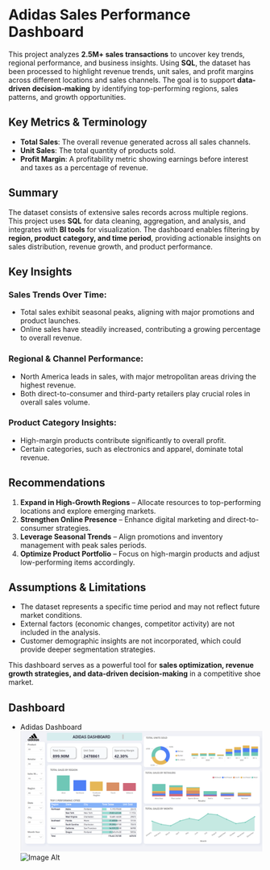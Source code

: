 # **Adidas Sales Performance Dashboard**

This project analyzes **2.5M+ sales transactions** to uncover key trends, regional performance, and business insights. Using **SQL**, the dataset has been processed to highlight revenue trends, unit sales, and profit margins across different locations and sales channels. The goal is to support **data-driven decision-making** by identifying top-performing regions, sales patterns, and growth opportunities.

## **Key Metrics & Terminology**

- **Total Sales**: The overall revenue generated across all sales channels.  
- **Unit Sales**: The total quantity of products sold.  
- **Profit Margin**: A profitability metric showing earnings before interest and taxes as a percentage of revenue.  

## **Summary**

The dataset consists of extensive sales records across multiple regions. This project uses **SQL** for data cleaning, aggregation, and analysis, and integrates with **BI tools** for visualization. The dashboard enables filtering by **region, product category, and time period**, providing actionable insights on sales distribution, revenue growth, and product performance.

## **Key Insights**

### **Sales Trends Over Time:**
- Total sales exhibit seasonal peaks, aligning with major promotions and product launches.
- Online sales have steadily increased, contributing a growing percentage to overall revenue.

### **Regional & Channel Performance:**
- North America leads in sales, with major metropolitan areas driving the highest revenue.
- Both direct-to-consumer and third-party retailers play crucial roles in overall sales volume.

### **Product Category Insights:**
- High-margin products contribute significantly to overall profit.
- Certain categories, such as electronics and apparel, dominate total revenue.

## **Recommendations**

1. **Expand in High-Growth Regions** – Allocate resources to top-performing locations and explore emerging markets.
2. **Strengthen Online Presence** – Enhance digital marketing and direct-to-consumer strategies.
3. **Leverage Seasonal Trends** – Align promotions and inventory management with peak sales periods.
4. **Optimize Product Portfolio** – Focus on high-margin products and adjust low-performing items accordingly.

## **Assumptions & Limitations**

- The dataset represents a specific time period and may not reflect future market conditions.
- External factors (economic changes, competitor activity) are not included in the analysis.
- Customer demographic insights are not incorporated, which could provide deeper segmentation strategies.

This dashboard serves as a powerful tool for **sales optimization, revenue growth strategies, and data-driven decision-making** in a competitive shoe market.

## **Dashboard**

- Adidas Dashboard
![Dashboard](https://github.com/Rodgeroger/PowerBI-Repository/blob/f923d3e1da7e4ac39b56b1a0fa4caaa915b7e951/Adidas%20Sales%20Performance/Adidas%20Dashboard.png)
![Image Alt](image_url)










